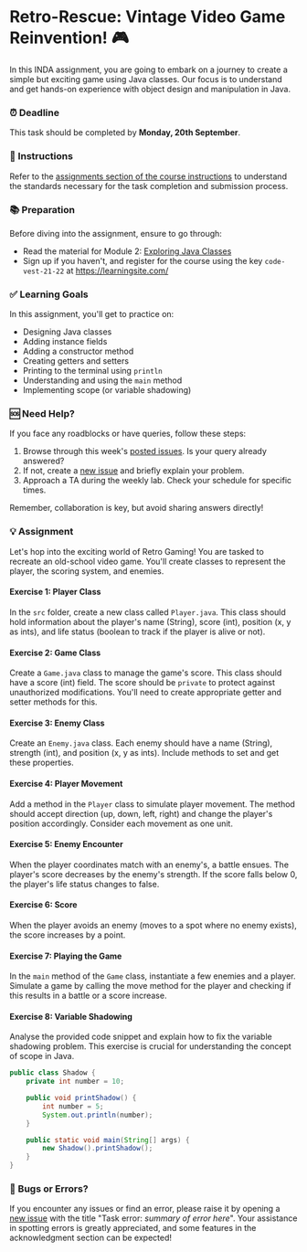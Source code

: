 # Retro-Rescue: Vintage Video Game Reinvention! 🎮

In this INDA assignment, you are going to embark on a journey to create a simple but exciting game using Java classes. Our focus is to understand and get hands-on experience with object design and manipulation in Java.

### ⏰ Deadline

This task should be completed by **Monday, 20th September**.

### 🏫 Instructions

Refer to the [assignments section of the course instructions](https://links.com/course-instructions) to understand the standards necessary for the task completion and submission process.

### 📚 Preparation

Before diving into the assignment, ensure to go through:

- Read the material for Module 2: [Exploring Java Classes](https://kth.academy/java-classes)
- Sign up if you haven't, and register for the course using the key `code-vest-21-22` at https://learningsite.com/

### ✅ Learning Goals

In this assignment, you'll get to practice on:

* Designing Java classes
* Adding instance fields
* Adding a constructor method
* Creating getters and setters
* Printing to the terminal using `println`
* Understanding and using the `main` method
* Implementing scope (or variable shadowing)

### 🆘 Need Help?

If you face any roadblocks or have queries, follow these steps:

1. Browse through this week's [posted issues](www.gitsite.com/issues). Is your query already answered?
2. If not, create a [new issue](www.gitsite.com/issues/new) and briefly explain your problem.
3. Approach a TA during the weekly lab. Check your schedule for specific times.

Remember, collaboration is key, but avoid sharing answers directly!

### 💡 Assignment

Let's hop into the exciting world of Retro Gaming! You are tasked to recreate an old-school video game. You'll create classes to represent the player, the scoring system, and enemies.

#### Exercise 1: Player Class
In the `src` folder, create a new class called `Player.java`. This class should hold information about the player's name (String), score (int), position (x, y as ints), and life status (boolean to track if the player is alive or not).

#### Exercise 2: Game Class
Create a `Game.java` class to manage the game's score. This class should have a score (int) field. The score should be `private` to protect against unauthorized modifications. You'll need to create appropriate getter and setter methods for this.

#### Exercise 3: Enemy Class
Create an `Enemy.java` class. Each enemy should have a name (String), strength (int), and position (x, y as ints). Include methods to set and get these properties.

#### Exercise 4: Player Movement
Add a method in the `Player` class to simulate player movement. The method should accept direction (up, down, left, right) and change the player's position accordingly. Consider each movement as one unit.

#### Exercise 5: Enemy Encounter
When the player coordinates match with an enemy's, a battle ensues. The player's score decreases by the enemy's strength. If the score falls below 0, the player's life status changes to false.

#### Exercise 6: Score
When the player avoids an enemy (moves to a spot where no enemy exists), the score increases by a point.

#### Exercise 7: Playing the Game
In the `main` method of the `Game` class, instantiate a few enemies and a player. Simulate a game by calling the move method for the player and checking if this results in a battle or a score increase.

#### Exercise 8: Variable Shadowing
Analyse the provided code snippet and explain how to fix the variable shadowing problem. This exercise is crucial for understanding the concept of scope in Java.

```java
public class Shadow {
    private int number = 10;

    public void printShadow() {
        int number = 5;
        System.out.println(number); 
    }

    public static void main(String[] args) {
        new Shadow().printShadow();
    }
}
```

### 🐛 Bugs or Errors?

If you encounter any issues or find an error, please raise it by opening a [new issue](https://gitsite.com/issues/new) with the title "Task error: *summary of error here*". Your assistance in spotting errors is greatly appreciated, and some features in the acknowledgment section can be expected!